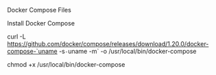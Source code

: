 Docker Compose Files

Install Docker Compose

curl -L https://github.com/docker/compose/releases/download/1.20.0/docker-compose-`uname -s`-`uname -m` -o /usr/local/bin/docker-compose

chmod +x /usr/local/bin/docker-compose
